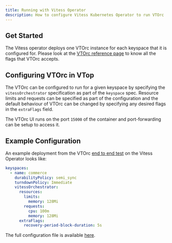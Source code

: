 ```yaml
---
title: Running with Vitess Operator
description: How to configure Vitess Kubernetes Operator to run VTOrc
---
```


## Get Started

The Vitess operator deploys one VTOrc instance for each keyspace that it is configured for. Please look at the [VTOrc reference page](../../programs/vtorc)
to know all the flags that VTOrc accepts.

## Configuring VTOrc in VTop

The VTOrc can be configured to run for a given keyspace by specifying the `vitessOrchestrator` specification as part of the `keyspace` spec.
Resource limits and requests can be specified as part of the configuration and the default behaviour of VTOrc can be changed by specifying any 
desired flags in the `extraFlags` field.

The VTOrc UI runs on the port `15000` of the container and port-forwarding can be setup to access it.

## Example Configuration

An example deployment from the VTOrc [end to end test](https://github.com/planetscale/vitess-operator/tree/main/test/endtoend) on the Vitess Operator looks like:
```yaml
keyspaces:
  - name: commerce
    durabilityPolicy: semi_sync
    turndownPolicy: Immediate
    vitessOrchestrator:
      resources:
        limits:
          memory: 128Mi
        requests:
          cpu: 100m
          memory: 128Mi
      extraFlags:
        recovery-period-block-duration: 5s
```

The full configuration file is available [here](https://github.com/planetscale/vitess-operator/blob/main/test/endtoend/operator/101_initial_cluster_vtorc_vtadmin.yaml).


